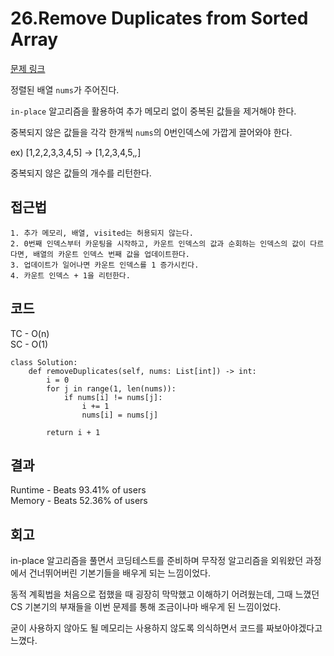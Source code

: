 # 26.Remove Duplicates from Sorted Array

[문제 링크](https://leetcode.com/problems/remove-duplicates-from-sorted-array/description/?envType=study-plan-v2&envId=top-interview-150)

정렬된 배열 `nums`가 주어진다.

`in-place` 알고리즘을 활용하여 추가 메모리 없이 중복된 값들을 제거해야 한다.

중복되지 않은 값들을 각각 한개씩 `nums`의 0번인덱스에 가깝게 끌어와야 한다.

ex) [1,2,2,3,3,4,5] -> [1,2,3,4,5,_,_]

중복되지 않은 값들의 개수를 리턴한다.


## 접근법

```
1. 추가 메모리, 배열, visited는 허용되지 않는다.
2. 0번째 인덱스부터 카운팅을 시작하고, 카운트 인덱스의 값과 순회하는 인덱스의 값이 다르다면, 배열의 카운트 인덱스 번째 값을 업데이트한다.
3. 업데이트가 일어나면 카운트 인덱스를 1 증가시킨다.
4. 카운트 인덱스 + 1을 리턴한다.
```

## 코드

TC - O(n)<br>
SC - O(1)

```
class Solution:
    def removeDuplicates(self, nums: List[int]) -> int:
        i = 0
        for j in range(1, len(nums)):
            if nums[i] != nums[j]:
                i += 1
                nums[i] = nums[j]
        
        return i + 1
```

## 결과

Runtime - Beats 93.41% of users<br>
Memory - Beats 52.36% of users


## 회고

in-place 알고리즘을 풀면서 코딩테스트를 준비하며 무작정 알고리즘을 외워왔던 과정에서 건너뛰어버린 기본기들을 배우게 되는 느낌이었다.

동적 계획법을 처음으로 접했을 때 굉장히 막막했고 이해하기 어려웠는데, 그때 느꼈던 CS 기본기의 부재들을 이번 문제를 통해 조금이나마 배우게 된 느낌이었다.

굳이 사용하지 않아도 될 메모리는 사용하지 않도록 의식하면서 코드를 짜보아야겠다고 느꼈다.